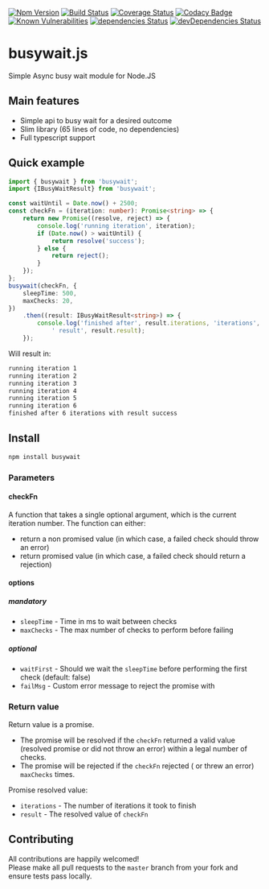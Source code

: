 [![Npm Version](https://img.shields.io/npm/v/busywait.svg?style=popout)](https://www.npmjs.com/package/busywait)
[![Build Status](https://travis-ci.org/regevbr/busywait.js.svg?branch=master)](https://travis-ci.org/regevbr/busywait.js)
[![Coverage Status](https://coveralls.io/repos/github/regevbr/busywait.js/badge.svg?branch=master)](https://coveralls.io/github/regevbr/busywait.js?branch=master)
[![Codacy Badge](https://api.codacy.com/project/badge/Grade/58abd1713b064f4c9af7dc88d7178ebe)](https://www.codacy.com/app/regevbr/busywait.js?utm_source=github.com&amp;utm_medium=referral&amp;utm_content=regevbr/busywait.js&amp;utm_campaign=Badge_Grade)
[![Known Vulnerabilities](https://snyk.io/test/github/regevbr/busywait.js/badge.svg?targetFile=package.json)](https://snyk.io/test/github/regevbr/busywait.js?targetFile=package.json)
[![dependencies Status](https://david-dm.org/regevbr/busywait.js/status.svg)](https://david-dm.org/regevbr/busywait.js)
[![devDependencies Status](https://david-dm.org/regevbr/busywait.js/dev-status.svg)](https://david-dm.org/regevbr/busywait.js?type=dev)

# busywait.js
Simple Async busy wait module for Node.JS

## Main features
-  Simple api to busy wait for a desired outcome
-  Slim library (65 lines of code, no dependencies)
-  Full typescript support

## Quick example
```typescript
import { busywait } from 'busywait';
import {IBusyWaitResult} from 'busywait';

const waitUntil = Date.now() + 2500;
const checkFn = (iteration: number): Promise<string> => {
    return new Promise((resolve, reject) => {
        console.log('running iteration', iteration);
        if (Date.now() > waitUntil) {
            return resolve('success');
        } else {
            return reject();
        }
    });
};
busywait(checkFn, {
    sleepTime: 500,
    maxChecks: 20,
})
    .then((result: IBusyWaitResult<string>) => {
        console.log('finished after', result.iterations, 'iterations', 'with' +
            ' result', result.result);
    });
```
Will result in:
``` bash
running iteration 1
running iteration 2
running iteration 3
running iteration 4
running iteration 5
running iteration 6
finished after 6 iterations with result success
```

## Install
```bash
npm install busywait
```

### Parameters

#### checkFn

A function that takes a single optional argument, which is the current iteration number.
The function can either:
-  return a non promised value (in which case, a failed check should throw an error)
-  return promised value (in which case, a failed check should return a rejection)

#### options

##### mandatory

-  `sleepTime` - Time in ms to wait between checks  
-  `maxChecks` - The max number of checks to perform before failing 

##### optional

-  `waitFirst` - Should we wait the `sleepTime` before performing the first check (default: false)  
-  `failMsg` - Custom error message to reject the promise with

### Return value

Return value is a promise.
-  The promise will be resolved if the `checkFn` returned a valid value (resolved promise or did not throw an error)  within a legal number of checks.
-  The promise will be rejected if the `checkFn` rejected ( or threw an error) `maxChecks` times.

Promise resolved value:
-  `iterations` - The number of iterations it took to finish
-  `result` - The resolved value of `checkFn`

## Contributing

All contributions are happily welcomed!  
Please make all pull requests to the `master` branch from your fork and ensure tests pass locally.
